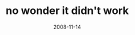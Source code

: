 ---
layout: base.njk
title : 'no wonder it didn&#39;t work' 
view_title : 'no wonder it didn&#39;t work' 
year : '2008' 
date : '2008-11-14' 
img_file : '/drawing/nowonderitdidntwork.jpg' 
html_file : 'nowonderitdidntwork' 
next_html : 'yesidohateyouwhatdidyouexpect.html' 
year_order : '519' 
permalink : "title/{{html_file}}.html"
---